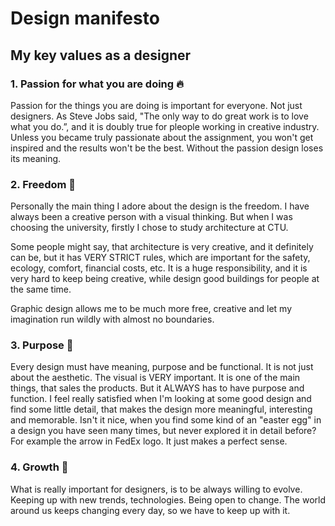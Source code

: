 # Design manifesto

## My key values as a designer

### 1. Passion for what you are doing 🔥
Passion for the things you are doing is important for everyone. Not just designers. As Steve Jobs said, "The only way to do great work is to love what you do.”, and it is doubly true for pleople working in creative industry. Unless you became truly passionate about the assignment, you won't get inspired and the results won't be the best. Without the passion design loses its meaning.

### 2. Freedom 🗽
Personally the main thing I adore about the design is the freedom. I have always been a creative person with a visual thinking. But when I was choosing the university, firstly I chose to study architecture at CTU. 

Some people might say, that architecture is very creative, and it definitely can be, but it has VERY STRICT rules, which are important for the safety, ecology, comfort, financial costs, etc. It is a huge responsibility, and it is very hard to keep being creative, while design good buildings for people at the same time.

Graphic design allows me to be much more free, creative and let my imagination run wildly with almost no boundaries.

### 3. Purpose 🎯
Every design must have meaning, purpose and be functional. It is not just about the aesthetic. The visual is VERY important. It is one of the main things, that sales the products. But it ALWAYS has to have purpose and function. I feel really satisfied when I'm looking at some good design and find some little detail, that makes the design more meaningful, interesting and memorable. Isn't it nice, when you find some kind of an "easter egg" in a design you have seen many times, but never explored it in detail before? For example the arrow in FedEx logo. It just makes a perfect sense.  

### 4. Growth 🚀
What is really important for designers, is to be always willing to evolve. Keeping up with new trends, technologies. Being open to change. The world around us keeps changing every day, so we have to keep up with it.
